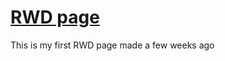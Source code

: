 # [RWD page](https://kodowicz.github.io/first-RWD-page/)
This is my first RWD page made a few weeks ago
